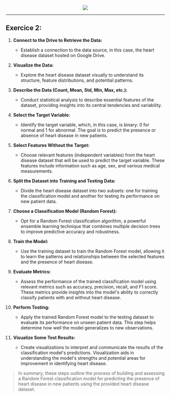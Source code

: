 <p align="center">
<img src ="https://images.datacamp.com/image/upload/v1677239993/image5_c214968fd6.png">
</p>

---

## Exercice 2:

1. **Connect to the Drive to Retrieve the Data:**

   - Establish a connection to the data source, in this case, the heart disease dataset hosted on Google Drive.

2. **Visualize the Data:**

   - Explore the heart disease dataset visually to understand its structure, feature distributions, and potential patterns.

3. **Describe the Data (Count, Mean, Std, Min, Max, etc.):**

   - Conduct statistical analysis to describe essential features of the dataset, providing insights into its central tendencies and variability.

4. **Select the Target Variable:**

   - Identify the target variable, which, in this case, is binary: 0 for normal and 1 for abnormal. The goal is to predict the presence or absence of heart disease in new patients.

5. **Select Features Without the Target:**

   - Choose relevant features (independent variables) from the heart disease dataset that will be used to predict the target variable. These features include information such as age, sex, and various medical measurements.

6. **Split the Dataset into Training and Testing Data:**

   - Divide the heart disease dataset into two subsets: one for training the classification model and another for testing its performance on new patient data.

7. **Choose a Classification Model (Random Forest):**

   - Opt for a Random Forest classification algorithm, a powerful ensemble learning technique that combines multiple decision trees to improve predictive accuracy and robustness.

8. **Train the Model:**

   - Use the training dataset to train the Random Forest model, allowing it to learn the patterns and relationships between the selected features and the presence of heart disease.

9. **Evaluate Metrics:**

   - Assess the performance of the trained classification model using relevant metrics such as accuracy, precision, recall, and F1 score. These metrics provide insights into the model's ability to correctly classify patients with and without heart disease.

10. **Perform Testing:**

    - Apply the trained Random Forest model to the testing dataset to evaluate its performance on unseen patient data. This step helps determine how well the model generalizes to new observations.

11. **Visualize Some Test Results:**
    - Create visualizations to interpret and communicate the results of the classification model's predictions. Visualization aids in understanding the model's strengths and potential areas for improvement in identifying heart disease.

> In summary, these steps outline the process of building and assessing a Random Forest classification model for predicting the presence of heart disease in new patients using the provided heart disease dataset.

